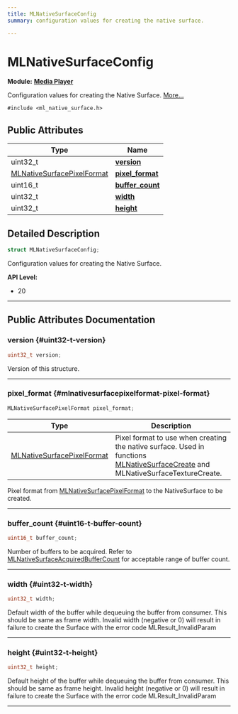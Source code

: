 ```yaml
---
title: MLNativeSurfaceConfig
summary: configuration values for creating the native surface. 

---
```


# MLNativeSurfaceConfig

**Module:** **[Media Player](/api-ref/api/Modules/group___media_player/group___media_player.md)**



Configuration values for creating the Native Surface.  [More...](#detailed-description)


`#include <ml_native_surface.h>`

## Public Attributes

| Type           | Name           |
| -------------- | -------------- |
| uint32_t | **[version](/api-ref/api/Modules/group___media_player/struct_m_l_native_surface_config.md#uint32-t-version)**  |
| [MLNativeSurfacePixelFormat](/api-ref/api/Modules/group___media_player/group___media_player.md#enums-mlnativesurfacepixelformat) | **[pixel_format](/api-ref/api/Modules/group___media_player/struct_m_l_native_surface_config.md#mlnativesurfacepixelformat-pixel-format)**  |
| uint16_t | **[buffer_count](/api-ref/api/Modules/group___media_player/struct_m_l_native_surface_config.md#uint16-t-buffer-count)**  |
| uint32_t | **[width](/api-ref/api/Modules/group___media_player/struct_m_l_native_surface_config.md#uint32-t-width)**  |
| uint32_t | **[height](/api-ref/api/Modules/group___media_player/struct_m_l_native_surface_config.md#uint32-t-height)**  |

## Detailed Description

```cpp
struct MLNativeSurfaceConfig;
```

Configuration values for creating the Native Surface. 




**API Level:**
  * 20 




-----------
## Public Attributes Documentation

### version {#uint32-t-version}

```cpp
uint32_t version;
```


Version of this structure. 





-----------

### pixel_format {#mlnativesurfacepixelformat-pixel-format}

```cpp
MLNativeSurfacePixelFormat pixel_format;
```



| Type | Description |
|--|--|
| [MLNativeSurfacePixelFormat](/api-ref/api/Modules/group___media_player/group___media_player.md#enums-mlnativesurfacepixelformat) | Pixel format to use when creating the native surface. Used in functions [MLNativeSurfaceCreate](/api-ref/api/Modules/group___media_player/group___media_player.md#mlresult-mlnativesurfacecreate) and MLNativeSurfaceTextureCreate.  |


Pixel format from [MLNativeSurfacePixelFormat](/api-ref/api/Modules/group___media_player/group___media_player.md#enum-mlnativesurfacepixelformat) to the NativeSurface to be created. 





-----------

### buffer_count {#uint16-t-buffer-count}

```cpp
uint16_t buffer_count;
```


Number of buffers to be acquired. Refer to [MLNativeSurfaceAcquiredBufferCount](/api-ref/api/Modules/group___media_player/group___media_player.md#enum-mlnativesurfaceacquiredbuffercount) for acceptable range of buffer count. 





-----------

### width {#uint32-t-width}

```cpp
uint32_t width;
```


Default width of the buffer while dequeuing the buffer from consumer. This should be same as frame width. Invalid width (negative or 0) will result in failure to create the Surface with the error code MLResult_InvalidParam 





-----------

### height {#uint32-t-height}

```cpp
uint32_t height;
```


Default height of the buffer while dequeuing the buffer from consumer. This should be same as frame height. Invalid height (negative or 0) will result in failure to create the Surface with the error code MLResult_InvalidParam 





-----------

